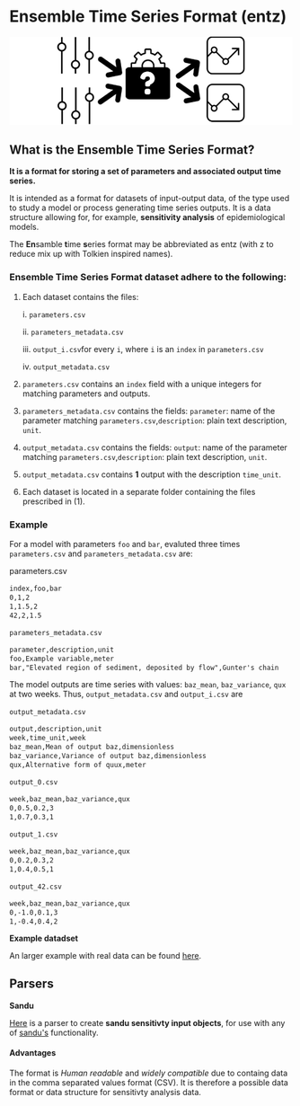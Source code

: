 # Ensemble Time Series Format (entz)

![alt text](images/illustration.png)

## What is the Ensemble Time Series Format?

**It is a format for storing a set of parameters and associated output time series.**

It is intended as a format for datasets of input-output data, of the type used to study a model or process generating time series outputs.  It is a data structure allowing for, for example, **sensitivity analysis** of epidemiological models.

The **En**samble **t**ime **s**eries format may be abbreviated as entz (with z to reduce mix up with Tolkien inspired names).

### Ensemble Time Series Format dataset adhere to the following:

1. Each dataset contains the files: 
   
   i. `parameters.csv`
   
   ii. `parameters_metadata.csv`
   
   iii. `output_i.csv`for every `i`, where `i` is an `index` in `parameters.csv`
   
   iv. `output_metadata.csv` 

2. `parameters.csv` contains an `index` field with a unique integers for matching parameters and outputs.

3. `parameters_metadata.csv` contains the fields: `parameter`: name of the parameter matching `parameters.csv`,`description`: plain text description, `unit`.

4. `output_metadata.csv` contains the fields: `output`: name of the parameter matching `parameters.csv`,`description`: plain text description, `unit`.

5. `output_metadata.csv` contains **1** output with the description `time_unit`.

6. Each dataset is located in a separate folder containing the files prescribed in (1).

### Example

For a model with parameters `foo` and `bar`, evaluted three times `parameters.csv` and `parameters_metadata.csv` are:

parameters.csv

```parameters.csv
index,foo,bar
0,1,2
1,1.5,2
42,2,1.5
```

`parameters_metadata.csv`

```
parameter,description,unit
foo,Example variable,meter
bar,"Elevated region of sediment, deposited by flow",Gunter's chain
```

The model outputs are time series with values: `baz_mean`, `baz_variance`, `qux` at two weeks. Thus, `output_metadata.csv` and `output_i.csv` are

`output_metadata.csv`

```
output,description,unit
week,time_unit,week
baz_mean,Mean of output baz,dimensionless
baz_variance,Variance of output baz,dimensionless
qux,Alternative form of quux,meter
```

`output_0.csv`

```
week,baz_mean,baz_variance,qux
0,0.5,0.2,3
1,0.7,0.3,1
```

`output_1.csv`

```
week,baz_mean,baz_variance,qux
0,0.2,0.3,2
1,0.4,0.5,1
```

`output_42.csv`

```
week,baz_mean,baz_variance,qux
0,-1.0,0.1,3
1,-0.4,0.4,2
```

**Example datadset**

An larger example with real data can be found [here]( ).

## Parsers

**Sandu**

[Here]() is a parser to create **sandu sensitivty input objects**, for use with any of [sandu's](https://github.com/ErikRZH/sandu) functionality. 

#### Advantages

The format is *Human readable* and *widely compatible* due to containg data in the comma separated values format (CSV). It is therefore a possible data format or data structure for sensitivty analysis data.

